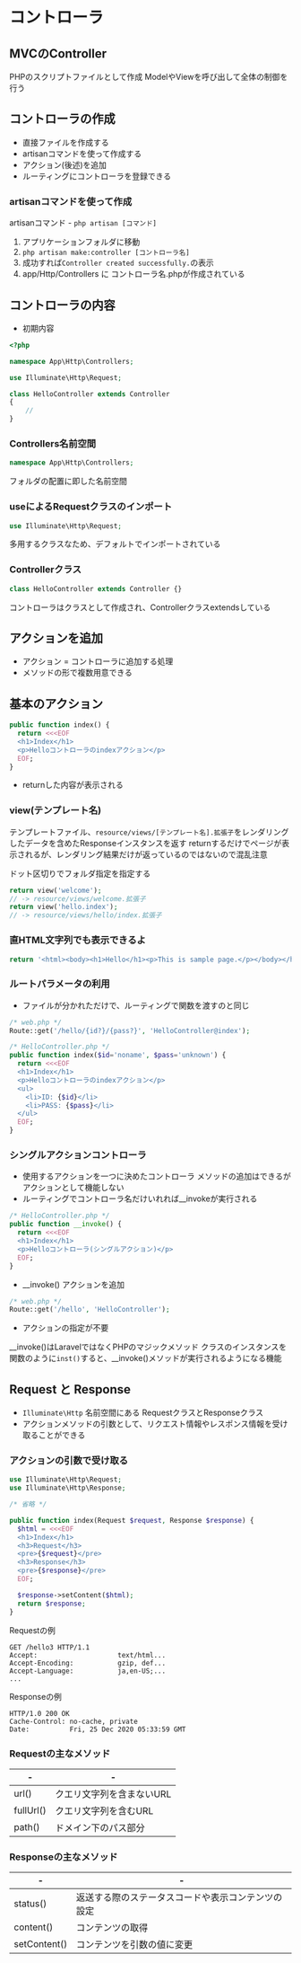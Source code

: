 # コントローラ

## MVCのController
PHPのスクリプトファイルとして作成
ModelやViewを呼び出して全体の制御を行う

## コントローラの作成
- 直接ファイルを作成する
- artisanコマンドを使って作成する
- アクション(後述)を追加
- ルーティングにコントローラを登録できる

### artisanコマンドを使って作成
artisanコマンド - `php artisan [コマンド]`
1. アプリケーションフォルダに移動
2. `php artisan make:controller [コントローラ名]`
3. 成功すれば`Controller created successfully.`の表示
4. app/Http/Controllers に コントローラ名.phpが作成されている

## コントローラの内容
- 初期内容
```php
<?php

namespace App\Http\Controllers;

use Illuminate\Http\Request;

class HelloController extends Controller
{
    //
}
```

### Controllers名前空間
```php
namespace App\Http\Controllers;
```
フォルダの配置に即した名前空間

### useによるRequestクラスのインポート
```php
use Illuminate\Http\Request;
```
多用するクラスなため、デフォルトでインポートされている

### Controllerクラス
```php
class HelloController extends Controller {}
```
コントローラはクラスとして作成され、Controllerクラスextendsしている

## アクションを追加
- アクション = コントローラに追加する処理
- メソッドの形で複数用意できる

## 基本のアクション
```php
public function index() {
  return <<<EOF
  <h1>Index</h1>
  <p>Helloコントローラのindexアクション</p>
  EOF;
}
```
- returnした内容が表示される

### view(テンプレート名)
テンプレートファイル、`resource/views/[テンプレート名].拡張子`をレンダリングしたデータを含めたResponseインスタンスを返す
returnするだけでページが表示されるが、レンダリング結果だけが返っているのではないので混乱注意

ドット区切りでフォルダ指定を指定する
```php
return view('welcome');
// -> resource/views/welcome.拡張子
return view('hello.index');
// -> resource/views/hello/index.拡張子
```

### 直HTML文字列でも表示できるよ
```php
return '<html><body><h1>Hello</h1><p>This is sample page.</p></body></html>';
```

### ルートパラメータの利用
- ファイルが分かれただけで、ルーティングで関数を渡すのと同じ
```php
/* web.php */
Route::get('/hello/{id?}/{pass?}', 'HelloController@index');
```
```php
/* HelloController.php */
public function index($id='noname', $pass='unknown') {
  return <<<EOF
  <h1>Index</h1>
  <p>Helloコントローラのindexアクション</p>
  <ul>
    <li>ID: {$id}</li>
    <li>PASS: {$pass}</li>
  </ul>
  EOF;
}
```

### シングルアクションコントローラ
- 使用するアクションを一つに決めたコントローラ
メソッドの追加はできるがアクションとして機能しない
- ルーティングでコントローラ名だけいれれば__invokeが実行される

```php
/* HelloController.php */
public function __invoke() {
  return <<<EOF
  <h1>Index</h1>
  <p>Helloコントローラ(シングルアクション)</p>
  EOF;
}
```
- __invoke() アクションを追加

```php
/* web.php */
Route::get('/hello', 'HelloController');
```
- アクションの指定が不要

__invoke()はLaravelではなくPHPのマジックメソッド
クラスのインスタンスを関数のように`inst()`すると、__invoke()メソッドが実行されるようになる機能

## Request と Response
- `Illuminate\Http` 名前空間にある RequestクラスとResponseクラス
- アクションメソッドの引数として、リクエスト情報やレスポンス情報を受け取ることができる

### アクションの引数で受け取る

```php
use Illuminate\Http\Request;
use Illuminate\Http\Response;

/* 省略 */

public function index(Request $request, Response $response) {
  $html = <<<EOF
  <h1>Index</h1>
  <h3>Request</h3>
  <pre>{$request}</pre>
  <h3>Response</h3>
  <pre>{$response}</pre>
  EOF;

  $response->setContent($html);
  return $response;
}
```

Requestの例
```
GET /hello3 HTTP/1.1
Accept:                    text/html...
Accept-Encoding:           gzip, def...
Accept-Language:           ja,en-US;...
...
```
Responseの例
```
HTTP/1.0 200 OK
Cache-Control: no-cache, private
Date:          Fri, 25 Dec 2020 05:33:59 GMT
```

### Requestの主なメソッド
|-          |-
|-          |-
| url()     | クエリ文字列を含まないURL
| fullUrl() | クエリ文字列を含むURL
| path()    | ドメイン下のパス部分

### Responseの主なメソッド
|-             |-
|-             |-
| status()     | 返送する際のステータスコードや表示コンテンツの設定
| content()    | コンテンツの取得
| setContent() | コンテンツを引数の値に変更


